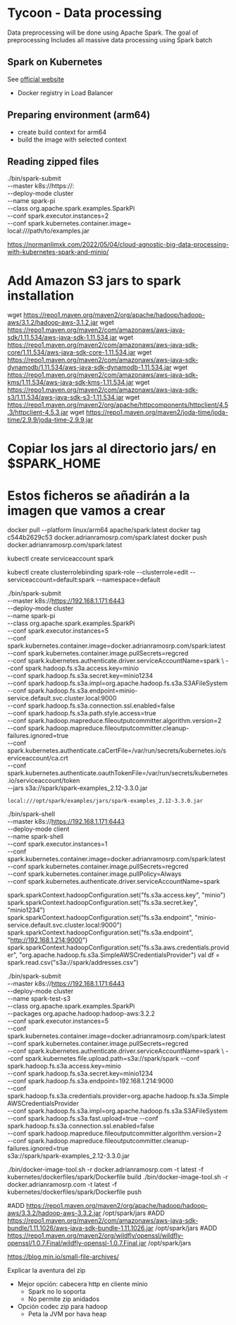 # Tycoon - Data processing
Data preprocessing will be done using Apache Spark. The goal of preprocessing
Includes all massive data processing using Spark batch
## Spark on Kubernetes

See [official website](https://spark.apache.org/docs/latest/running-on-kubernetes.html)

- Docker registry in Load Balancer

## Preparing environment (arm64)
- create build context for arm64
- build the image with selected context

## Reading zipped files



./bin/spark-submit \
    --master k8s://https://<k8s-apiserver-host>:<k8s-apiserver-port> \
    --deploy-mode cluster \
    --name spark-pi \
    --class org.apache.spark.examples.SparkPi \
    --conf spark.executor.instances=2 \
    --conf spark.kubernetes.container.image=<spark-image> \
    local:///path/to/examples.jar

https://normanlimxk.com/2022/05/04/cloud-agnostic-big-data-processing-with-kubernetes-spark-and-minio/
# Add Amazon S3 jars to spark installation
wget https://repo1.maven.org/maven2/org/apache/hadoop/hadoop-aws/3.1.2/hadoop-aws-3.1.2.jar
wget https://repo1.maven.org/maven2/com/amazonaws/aws-java-sdk/1.11.534/aws-java-sdk-1.11.534.jar
wget https://repo1.maven.org/maven2/com/amazonaws/aws-java-sdk-core/1.11.534/aws-java-sdk-core-1.11.534.jar
wget https://repo1.maven.org/maven2/com/amazonaws/aws-java-sdk-dynamodb/1.11.534/aws-java-sdk-dynamodb-1.11.534.jar
wget https://repo1.maven.org/maven2/com/amazonaws/aws-java-sdk-kms/1.11.534/aws-java-sdk-kms-1.11.534.jar
wget https://repo1.maven.org/maven2/com/amazonaws/aws-java-sdk-s3/1.11.534/aws-java-sdk-s3-1.11.534.jar
wget https://repo1.maven.org/maven2/org/apache/httpcomponents/httpclient/4.5.3/httpclient-4.5.3.jar
wget https://repo1.maven.org/maven2/joda-time/joda-time/2.9.9/joda-time-2.9.9.jar

# Copiar los jars al directorio jars/ en $SPARK_HOME
# Estos ficheros se añadirán a la imagen que vamos a crear

docker pull --platform linux/arm64 apache/spark:latest
docker tag c544b2629c53 docker.adrianramosrp.com/spark:latest
docker push docker.adrianramosrp.com/spark:latest

kubectl create serviceaccount spark

 kubectl create clusterrolebinding spark-role --clusterrole=edit --serviceaccount=default:spark --namespace=default

./bin/spark-submit \
    --master k8s://https://192.168.1.171:6443 \
    --deploy-mode cluster \
    --name spark-pi \
    --class org.apache.spark.examples.SparkPi \
    --conf spark.executor.instances=5 \
    --conf spark.kubernetes.container.image=docker.adrianramosrp.com/spark:latest \
    --conf spark.kubernetes.container.image.pullSecrets=regcred \
    --conf spark.kubernetes.authenticate.driver.serviceAccountName=spark \ 
    --conf spark.hadoop.fs.s3a.access.key=minio \
    --conf spark.hadoop.fs.s3a.secret.key=minio1234 \
    --conf spark.hadoop.fs.s3a.impl=org.apache.hadoop.fs.s3a.S3AFileSystem \
    --conf spark.hadoop.fs.s3a.endpoint=minio-service.default.svc.cluster.local:9000 \
    --conf spark.hadoop.fs.s3a.connection.ssl.enabled=false \
    --conf spark.hadoop.fs.s3a.path.style.access=true \
    --conf spark.hadoop.mapreduce.fileoutputcommitter.algorithm.version=2 \
    --conf spark.hadoop.mapreduce.fileoutputcommitter.cleanup-failures.ignored=true \
    --conf spark.kubernetes.authenticate.caCertFile=/var/run/secrets/kubernetes.io/serviceaccount/ca.crt  \
    --conf spark.kubernetes.authenticate.oauthTokenFile=/var/run/secrets/kubernetes.io/serviceaccount/token  \
    --jars s3a://spark/spark-examples_2.12-3.3.0.jar


    local:///opt/spark/examples/jars/spark-examples_2.12-3.3.0.jar

./bin/spark-shell \
    --master k8s://https://192.168.1.171:6443 \
    --deploy-mode client \
    --name spark-shell \
    --conf spark.executor.instances=1 \
    --conf spark.kubernetes.container.image=docker.adrianramosrp.com/spark:latest \
    --conf spark.kubernetes.container.image.pullSecrets=regcred \
    --conf spark.kubernetes.container.image.pullPolicy=Always \
    --conf spark.kubernetes.authenticate.driver.serviceAccountName=spark

spark.sparkContext.hadoopConfiguration.set("fs.s3a.access.key", "minio")
spark.sparkContext.hadoopConfiguration.set("fs.s3a.secret.key", "minio1234")
spark.sparkContext.hadoopConfiguration.set("fs.s3a.endpoint", "minio-service.default.svc.cluster.local:9000")
spark.sparkContext.hadoopConfiguration.set("fs.s3a.endpoint", "http://192.168.1.214:9000")
spark.sparkContext.hadoopConfiguration.set("fs.s3a.aws.credentials.provider", "org.apache.hadoop.fs.s3a.SimpleAWSCredentialsProvider")
val df = spark.read.csv("s3a://spark/addresses.csv")


./bin/spark-submit \
    --master k8s://https://192.168.1.171:6443 \
    --deploy-mode cluster \
    --name spark-test-s3 \
    --class org.apache.spark.examples.SparkPi \
    --packages org.apache.hadoop:hadoop-aws:3.2.2 \
    --conf spark.executor.instances=5 \
    --conf spark.kubernetes.container.image=docker.adrianramosrp.com/spark:latest \
    --conf spark.kubernetes.container.image.pullSecrets=regcred \
    --conf spark.kubernetes.authenticate.driver.serviceAccountName=spark \ 
    --conf spark.kubernetes.file.upload.path=s3a://spark/spark
    --conf spark.hadoop.fs.s3a.access.key=minio \
    --conf spark.hadoop.fs.s3a.secret.key=minio1234 \
    --conf spark.hadoop.fs.s3a.endpoint=192.168.1.214:9000 \
    --conf spark.hadoop.fs.s3a.credentials.provider=org.apache.hadoop.fs.s3a.SimpleAWSCredentialsProvider \
    --conf spark.hadoop.fs.s3a.impl=org.apache.hadoop.fs.s3a.S3AFileSystem
    --conf spark.hadoop.fs.s3a.fast.upload=true
    --conf spark.hadoop.fs.s3a.connection.ssl.enabled=false \
    --conf spark.hadoop.mapreduce.fileoutputcommitter.algorithm.version=2 \
    --conf spark.hadoop.mapreduce.fileoutputcommitter.cleanup-failures.ignored=true \
    s3a://spark/spark-examples_2.12-3.3.0.jar

./bin/docker-image-tool.sh -r docker.adrianramosrp.com -t latest -f kubernetes/dockerfiles/spark/Dockerfile build
./bin/docker-image-tool.sh -r docker.adrianramosrp.com -t latest -f kubernetes/dockerfiles/spark/Dockerfile push

#ADD https://repo1.maven.org/maven2/org/apache/hadoop/hadoop-aws/3.3.2/hadoop-aws-3.3.2.jar /opt/spark/jars
#ADD https://repo1.maven.org/maven2/com/amazonaws/aws-java-sdk-bundle/1.11.1026/aws-java-sdk-bundle-1.11.1026.jar /opt/spark/jars
#ADD https://repo1.maven.org/maven2/org/wildfly/openssl/wildfly-openssl/1.0.7.Final/wildfly-openssl-1.0.7.Final.jar /opt/spark/jars

https://blog.min.io/small-file-archives/

Explicar la aventura del zip
- Mejor opción: cabecera http en cliente minio
  - Spark no lo soporta
  - No permite zip anidados
- Opción codec zip para hadoop
  - Peta la JVM por hava heap
